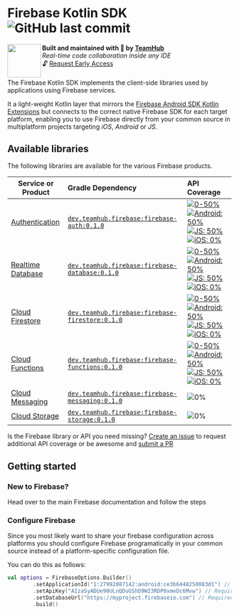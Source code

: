 <h1 align="left">Firebase Kotlin SDK <img alt="GitHub last commit" src="https://img.shields.io/github/last-commit/teamhubapp/firebase-kotlin-sdk?style=flat-square"></h1>
<img align="left" width="75px" src="https://avatars2.githubusercontent.com/u/42865805?s=200&v=4"> 
  <b>Built and maintained with 🧡 by <a href="https://teamhub.dev">TeamHub</a></b><br/>
  <i>Real-time code collaboration inside any IDE</i><br/>
  🔓 <a href="https://teamhub.typeform.com/to/uSS8cv">Request Early Access</a>
<h4></h4>

The Firebase Kotlin SDK implements the client-side libraries used by applications using Firebase services. 

It a light-weight Kotlin layer that mirrors the [Firebase Android SDK Kotlin Extensions](https://firebase.github.io/firebase-android-sdk/reference/kotlin/firebase-ktx/) but connects to the correct native Firebase SDK for each target platform, enabling you to use Firebase directly from your common source in multiplatform projects targeting *iOS*, *Android* or *JS*.

## Available libraries

The following libraries are available for the various Firebase products.

| Service or Product	                                                                 | Gradle Dependency                                                                                                                   | API Coverage                                                                                                                                                                                                               |
| ------------------------------------------------------------------------------------ | :-----------------------------------------------------------------------------------------------------------------------------------|:-------------------------------------------------------------------------------------------------------------------------------------------------------------------------------------------------------------------------- |
| [Authentication](https://firebase.google.com/docs/auth#kotlin-android)               | [`dev.teamhub.firebase:firebase-auth:0.1.0`](https://mvnrepository.com/artifact/dev.teamhub.firebase/firebase-auth/0.1.0)           | [![0-50%](https://img.shields.io/badge/-0--50%25-red?style=flat-square)](/firebase-auth/src/commonMain/kotlin/dev/teamhub/firebase/auth/auth.kt) [![Android: 50%](https://img.shields.io/badge/Android-50%25-green?style=flat-square)](/firebase-auth/src/androidMain/kotlin/dev/teamhub/firebase/auth/auth.kt) [![JS: 50%](https://img.shields.io/badge/Web-50%25-red?style=flat-square)](/firebase-auth/src/jsMain/kotlin/dev/teamhub/firebase/auth/auth.kt) [![iOS: 0%](https://img.shields.io/badge/iOS-0%25-blue?style=flat-square)](/firebase-auth/src/iosMain/kotlin/dev/teamhub/firebase/auth/auth.kt) |
| [Realtime Database](https://firebase.google.com/docs/database#kotlin-android)        | [`dev.teamhub.firebase:firebase-database:0.1.0`](https://mvnrepository.com/artifact/dev.teamhub.firebase/firebase-database/0.1.0)   | [![0-50%](https://img.shields.io/badge/-0--50%25-red?style=flat-square)](/firebase-database/src/commonMain/kotlin/dev/teamhub/firebase/auth/database.kt) [![Android: 50%](https://img.shields.io/badge/Android-50%25-green?style=flat-square)](/firebase-database/src/androidMain/kotlin/dev/teamhub/firebase/database/database.kt) [![JS: 50%](https://img.shields.io/badge/Web-50%25-red?style=flat-square)](/firebase-database/src/jsMain/kotlin/dev/teamhub/firebase/database/database.kt) [![iOS: 0%](https://img.shields.io/badge/iOS-0%25-blue?style=flat-square)](/firebase-database/src/iosMain/kotlin/dev/teamhub/firebase/database/database.kt) |
| [Cloud Firestore](https://firebase.google.com/docs/firestore#kotlin-android)         | [`dev.teamhub.firebase:firebase-firestore:0.1.0`](https://mvnrepository.com/artifact/dev.teamhub.firebase/firebase-firestore/0.1.0) | [![0-50%](https://img.shields.io/badge/-0--50%25-red?style=flat-square)](/firebase-firestore/src/commonMain/kotlin/dev/teamhub/firebase/firestore/firestore.kt) [![Android: 50%](https://img.shields.io/badge/Android-50%25-green?style=flat-square)](/firebase-auth/src/androidMain/kotlin/dev/teamhub/firebase/firestore/firestore.kt) [![JS: 50%](https://img.shields.io/badge/Web-50%25-red?style=flat-square)](/firebase-firestore/src/jsMain/kotlin/dev/teamhub/firebase/firestore/firestore.kt) [![iOS: 0%](https://img.shields.io/badge/iOS-0%25-blue?style=flat-square)](/firebase-firestore/src/iosMain/kotlin/dev/teamhub/firebase/firestore/firestore.kt) |
| [Cloud Functions](https://firebase.google.com/docs/functions/callable#kotlin-android)| [`dev.teamhub.firebase:firebase-functions:0.1.0`](https://mvnrepository.com/artifact/dev.teamhub.firebase/firebase-functions/0.1.0) | [![0-50%](https://img.shields.io/badge/-0--50%25-orange?style=flat-square)](/firebase-functions/src/commonMain/kotlin/dev/teamhub/firebase/functions/functions.kt) [![Android: 50%](https://img.shields.io/badge/Android-50%25-green?style=flat-square)](/firebase-functions/src/androidMain/kotlin/dev/teamhub/firebase/functions/functions.kt) [![JS: 50%](https://img.shields.io/badge/Web-50%25-red?style=flat-square)](/firebase-functions/src/jsMain/kotlin/dev/teamhub/firebase/functions/functions.kt) [![iOS: 0%](https://img.shields.io/badge/iOS-0%25-blue?style=flat-square)](/firebase-functions/src/iosMain/kotlin/dev/teamhub/firebase/functions/functions.kt) |
| [Cloud Messaging](https://firebase.google.com/docs/messaging#kotlin-android)         | [`dev.teamhub.firebase:firebase-messaging:0.1.0`](https://mvnrepository.com/artifact/dev.teamhub.firebase/firebase-messaging/0.1.0) | ![0%](https://img.shields.io/badge/-0%25-lightgrey?style=flat-square) |
| [Cloud Storage](https://firebase.google.com/docs/storage#kotlin-android)             | [`dev.teamhub.firebase:firebase-storage:0.1.0`](https://mvnrepository.com/artifact/dev.teamhub.firebase/firebase-storage/0.1.0)     | ![0%](https://img.shields.io/badge/-0%25-lightgrey?style=flat-square) |

Is the Firebase library or API you need missing? [Create an issue](https://github.com/TeamHubApp/firebase-kotlin-sdk/issues/new?labels=API+coverage&template=increase-api-coverage.md&title=Add+%5Bclass+name%5D.%5Bfunction+name%5D+to+%5Blibrary+name%5D+for+%5Bplatform+names%5D) to request additional API coverage or be awesome and [submit a PR](https://github.com/TeamHubApp/firebase-kotlin-sdk/fork)

## Getting started

### New to Firebase?

Head over to the main Firebase documentation and follow the steps 

### Configure Firebase

Since you most likely want to share your firebase configuration across platforms you should configure Firebase programatically in your common source instead of a platform-specific configuration file.

You can do this as follows:

```kotlin
val options = FirebaseOptions.Builder()
        .setApplicationId("1:27992087142:android:ce3b6448250083d1") // Required for Analytics.
        .setApiKey("AIzaSyADUe90ULnQDuGShD9W23RDP0xmeDc6Mvw") // Required for Auth.
        .setDatabaseUrl("https://myproject.firebaseio.com") // Required for RTDB.
        .build()
```

